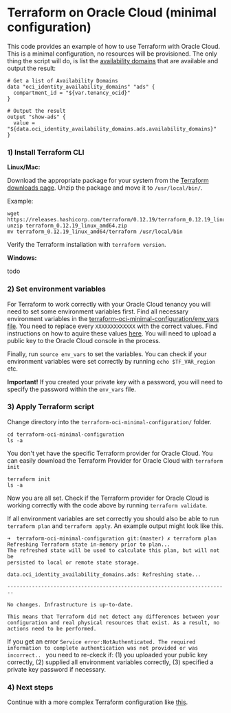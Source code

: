 # Terraform on Oracle Cloud (minimal configuration)

This code provides an example of how to use Terraform with Oracle Cloud. This is a minimal configuration, no resources will be provisioned. The only thing the script will do, is list the [availability domains](https://docs.cloud.oracle.com/iaas/Content/GSG/Concepts/concepts.htm) that are available and output the result:

```
# Get a list of Availability Domains
data "oci_identity_availability_domains" "ads" {
  compartment_id = "${var.tenancy_ocid}"
}

# Output the result
output "show-ads" {
  value = "${data.oci_identity_availability_domains.ads.availability_domains}"
}
```

### 1) Install Terraform CLI

**Linux/Mac:**

Download the appropriate package for your system from the [Terraform downloads page](https://www.terraform.io/downloads.html). Unzip the package and move it to `/usr/local/bin/`. 

Example:

```
wget https://releases.hashicorp.com/terraform/0.12.19/terraform_0.12.19_linux_amd64.zip
unzip terraform_0.12.19_linux_amd64.zip
mv terraform_0.12.19_linux_amd64/terraform /usr/local/bin
```

Verify the Terraform installation with `terraform version`.

**Windows:**

todo

### 2) Set environment variables

For Terraform to work correctly with your Oracle Cloud tenancy you will need to set some environment variables first. Find all necessary environment variables in the [terraform-oci-minimal-configuration/env_vars file](env_vars). You need to replace every `XXXXXXXXXXXXX` with the correct values. Find instructions on how to aquire these values [here](https://docs.cloud.oracle.com/iaas/Content/API/Concepts/apisigningkey.htm#Other). You will need to upload a public key to the Oracle Cloud console in the process.

Finally, run `source env_vars` to set the variables. You can check if your environment variables were set correctly by running `echo $TF_VAR_region` etc.

**Important!** If you created your private key with a password, you will need to specify the password within the `env_vars` file.

### 3) Apply Terraform script

Change directory into the `terraform-oci-minimal-configuration/` folder.
```
cd terraform-oci-minimal-configuration
ls -a
```
You don't yet have the specific Terraform provider for Oracle Cloud. You can easily download the Terraform Provider for Oracle Cloud with `terraform init`
```
terraform init
ls -a
```
Now you are all set. Check if the Terraform provider for Oracle Cloud is working correctly with the code above by running `terraform validate`. 

If all environment variables are set correctly you should also be able to run `terraform plan` and `terraform apply`. An example output might look like this.

```
➜  terraform-oci-minimal-configuration git:(master) ✗ terraform plan
Refreshing Terraform state in-memory prior to plan...
The refreshed state will be used to calculate this plan, but will not be
persisted to local or remote state storage.

data.oci_identity_availability_domains.ads: Refreshing state...

------------------------------------------------------------------------

No changes. Infrastructure is up-to-date.

This means that Terraform did not detect any differences between your
configuration and real physical resources that exist. As a result, no
actions need to be performed.

```

If you get an error `Service error:NotAuthenticated. The required information to complete authentication was not provided or was incorrect.. ` you need to re-ckeck if: (1) you uploaded your public key correctly, (2) supplied all environment variables correctly, (3) specified a private key password if necessary.

### 4) Next steps

Continue with a more complex Terraform configuration like [this](https://github.com/alpsteam/terraform-oci-simple-webserver).
